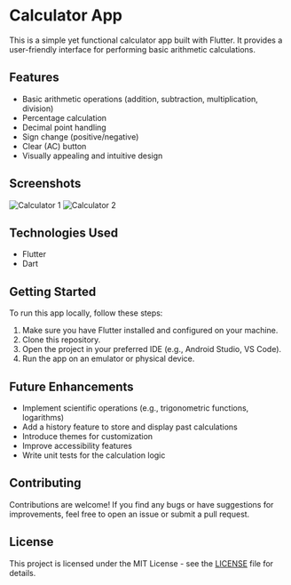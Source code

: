 # Calculator App

This is a simple yet functional calculator app built with Flutter. It provides a user-friendly interface for performing basic arithmetic calculations.

## Features

*   Basic arithmetic operations (addition, subtraction, multiplication, division)
*   Percentage calculation
*   Decimal point handling
*   Sign change (positive/negative)
*   Clear (AC) button
*   Visually appealing and intuitive design

## Screenshots


![Calculator 1](https://github.com/user-attachments/assets/a7607382-ea9d-48f5-aa47-fdf8c93d21cd)
![Calculator 2](https://github.com/user-attachments/assets/5bf0e5b7-81eb-43ab-ab04-2714afe5bacf)




## Technologies Used

*   Flutter
*   Dart

## Getting Started

To run this app locally, follow these steps:

1.  Make sure you have Flutter installed and configured on your machine.
2.  Clone this repository.
3.  Open the project in your preferred IDE (e.g., Android Studio, VS Code).
4.  Run the app on an emulator or physical device.

## Future Enhancements

*   Implement scientific operations (e.g., trigonometric functions, logarithms)
*   Add a history feature to store and display past calculations
*   Introduce themes for customization
*   Improve accessibility features
*   Write unit tests for the calculation logic

## Contributing

Contributions are welcome! If you find any bugs or have suggestions for improvements, feel free to open an issue or submit a pull request.

## License

This project is licensed under the MIT License - see the [LICENSE](LICENSE) file for details.
